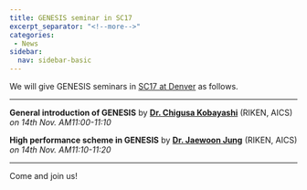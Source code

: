 ```yaml
---
title: GENESIS seminar in SC17
excerpt_separator: "<!--more-->"
categories:
 - News
sidebar:
  nav: sidebar-basic
---
```


We will give GENESIS seminars in [SC17 at
Denver](https://sc17.supercomputing.org/) as follows.

------------------------------------------------------------------------
<!--more-->

**General introduction of GENESIS** by **[Dr. Chigusa Kobayashi](https://cbp.riken.jp/en/member/profile/chigusa_kobayashi/)** (RIKEN, AICS)
*on 14th Nov. AM11:00-11:10*


**High performance scheme in GENESIS** by **[Dr. Jaewoon Jung](https://cbp.riken.jp/en/member/profile/jaewoon_jung/)** (RIKEN, AICS)
*on 14th Nov. AM11:10-11:20*

------------------------------------------------------------------------

Come and join us!
